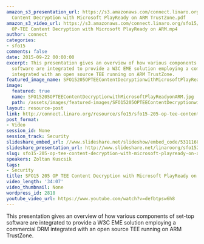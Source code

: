 ```yaml
---
amazon_s3_presentation_url: https://s3.amazonaws.com/connect.linaro.org/sfo15/Presentations/09-22-Tuesday/SFO15-205-  OP-TEE
  Content Decryption with Microsoft PlayReady on ARM TrustZone.pdf
amazon_s3_video_url: https://s3.amazonaws.com/connect.linaro.org/sfo15/Videos/09-22-Tuesday/SFO15-205
  OP-TEE Content Decryption with Microsoft PlayReady on ARM.mp4
author: connect
categories:
- sfo15
comments: false
date: 2015-09-22 00:00:00
excerpt: This presentation gives an overview of how various components of set-top
  software are integrated to provide a W3C EME solution employing a commercial DRM
  integrated with an open source TEE running on ARM TrustZone.
featured_image_name: SFO15205OPTEEContentDecryptionwithMicrosoftPlayReadyonARM.jpg
image:
  featured: true
  name: SFO15205OPTEEContentDecryptionwithMicrosoftPlayReadyonARM.jpg
  path: /assets/images/featured-images/SFO15205OPTEEContentDecryptionwithMicrosoftPlayReadyonARM.jpg
layout: resource-post
link: http://connect.linaro.org/resource/sfo15/sfo15-205-op-tee-content-decryption-with-microsoft-playready-on-arm/
post_format:
- Video
session_id: None
session_track: Security
slideshare_embed_url: //www.slideshare.net/slideshow/embed_code/53111683
slideshare_presentation_url: http://www.slideshare.net/linaroorg/sfo15205-optee-content-decryption-with-microsoft-playready-on-arm-53111683
slug: sfo15-205-op-tee-content-decryption-with-microsoft-playready-on-arm
speakers: Zoltan Kuscsik
tags:
- Security
title: SFO15 205 OP TEE Content Decryption with Microsoft PlayReady on ARM
video_length: '34:07'
video_thumbnail: None
wordpress_id: 2818
youtube_video_url: https://www.youtube.com/watch?v=defbtpsw6h8
---
```


This presentation gives an overview of how various components of set-top software are integrated to provide a W3C EME solution employing a commercial DRM integrated with an open source TEE running on ARM TrustZone.